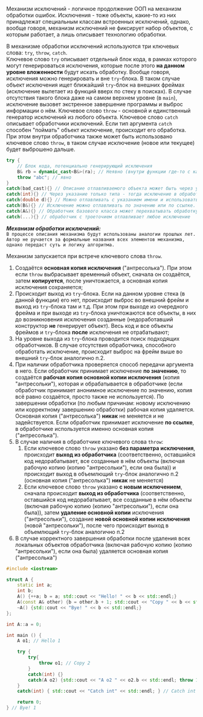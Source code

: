 Механизм исключений - логичное продолжение ООП на механизм обработки ошибок. Исключения - тоже объекты, какие-то из них принадлежат специальным классам встроенных исключений, однако, вообще говоря, механизм исключений не фиксирует набор объектов, с которым работает, а лишь описывает технологию обработки.

В механизме обработки исключений используются три ключевых слова: `try`, `throw`, `catch`. \
Ключевое слово `try` описывает отдельный блок кода, в рамках которого могут генерироваться исключения, которые после этого **на данном уровне вложенности** будут искать обработку. 
	Вообще говоря, исключения можно генерировать и вне `try`-блока. В таком случае объект исключения ищет ближайший `try`-блок на внешних фреймах (исключение вылетает из функций вверх по стеку в поисках). В случае отсутствия такого блока даже на самом верхнем уровне (в `main`), исключение вызовет экстренное завершение программы и выброс информации о нём.
Ключевое слово `throw` - основной и единственный генератор исключений из любого объекта.
Ключевое слово `catch` описывает обработчики исключений. Если тип аргумента `catch` способен "поймать" объект исключение, происходит его обработка. При этом внутри обработчика также может быть использовано ключевое слово `throw`, в таком случае исключение (новое или текущее) будет выброшено дальше.

```cpp
try {
	// Блок кода, потенциально генерирующий исключения
	B& rb = dynamic_cast<B&>(ra); // Неявно (внутри функции где-то с каким-то условием прописан throw)
	throw "abc"; // явно
}
catch(bad_cast){} // Описание отлавливаемого объекта может быть через указание его самого
catch(int){} // Через указание только типа - тогда исключение в обработчик прилетает анонимно, с ним внутри нельзя будет работать
catch(double d){} // Можно отлавливать с указанием имени и использовать в обработке внутри
catch(B&){} // Исключение можно отлавливать по значению или по ссылке. В случае отлова по значению на время обработки будет создаваться копия исключения, при отлове по ссылке - нет
catch(A&){} // Обработчик базового класса может перехватывать обработку объекта произвольного класса. Так как проверка соответствия ведётся поочерёдно до первой возможности обработки, обработчики базового класса необходимо писать после обработчиков проивольного
catch(...){} // обработчик с троеточием отлавливает любое исключение
```

***Механизм обработки исключений:***\
`В процессе описания механизма будут использованы аналогии прошлых лет. Автор не ручается за формальные названия всех элементов механизма, однако передаст суть и логику алгоритма.`

Механизм запускается при встрече ключевого слова `throw`.
1. Создаётся **основная копия исключения** ("антресолька"). При этом если `throw` выбрасывает временный объект, сначала он создаётся, затем **копируется**, после уничтожается, а основная копия исключения сохраняется;
2. Происходит выход из `try`-блока. Если на данном уровне стека (в данной функции) его нет, происходит выброс во внешний фрейм и выход из `try`-блока там и т.д. При этом при выходе из очередного фрейма и при выходе из `try`-блока уничтожаются все объекты, в них до возникновения исключения созданные (недоработавший конструктор **не** генерирует объект). Весь код и все объекты фреймов и `try`-блока **после** исключения не отрабатывают;
3. На уровне выхода из `try`-блока проводится поиск подходящих обработчиков. В случае отсутствия обработчика, способного обработать исключение, происходит выброс на фрейм выше во внешний `try`-блок аналогично п.2.
4. При наличии обработчика проверяется способ передачи аргумента в него. 
   Если обработчик принимает исключение **по значению**, то создаётся **рабочая копия основной копии исключения** (копия "антресольки"), которая и обрабатывается в обработчике (если обработчик принимает анонимное исключение по значению, копия всё равно создаётся, просто также не используется). По завершении обработки (по любым причинам: новому исключению или корректному завершению обработки) рабочая копия удаляется. Основная копия ("антресолька") **никак** не меняется и не задействуется. 
   Если обработчик принимает исключение **по ссылке**, в обработчике используется именно основная копия ("антресолька").
5. В случае наличия в обработчике ключевого слова `throw`:
	1. Если ключевое слово `throw` указано **без параметра исключения**, происходит **выход из обработчика** (соответственно, оставшийся код недорабатывает, все созданные в нём объекты (включая рабочую копию (копию "антресольки"), если она была)) и происходит выход в объемлющий  `try`-блок аналогично п.2 (основная копия ("антресолька") **никак** не меняется)
	2. Если ключевое слово `throw` указано **с новым исключением**, сначала происходит **выход из обработчика** (соответственно, оставшийся код недорабатывает, все созданные в нём объекты (включая рабочую копию (копию "антресольки"), если она была)), затем **удаление основной копии** исключения ("антресольки"), создание **новой основной копии исключения** (новой "антресольки"), после чего происходит выход в объемлющий `try`-блок аналогично п.2
6. В случае корректного завершения обработки после удаления всех локальных объектов обработчика (включая рабочую копию (копию "антресольки"), если она была) удаляется основная копия ("антресолька")

```cpp
#include <iostream>

struct A {
    static int a;
    int b;
    A() {++a; b = a; std::cout << "Hello! " << b << std::endl;}
    A(const A& other) {b = other.b + 1; std::cout << "Copy " << b << std::endl;}
    ~A() {std::cout << "Bye! " << b << std::endl;}
};

int A::a = 0;

int main () { 
    A o1; // Hello 1

    try {
        try{
            throw o1; // Copy 2
        }
        catch(int) {}
        catch(A o2) {std::cout << "A o2 " << o2.b << std::endl; throw 15; } // Copy 3 | A o2 3 | Bye! 3 | Bye! 2
    }
    catch(int) { std::cout << "Catch int" << std::endl; } // Catch int

    return 0;
} // Bye! 1

```